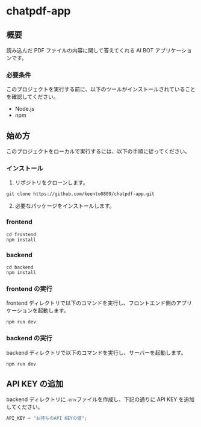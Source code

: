 # chatpdf-app

## 概要

読み込んだ PDF ファイルの内容に関して答えてくれる AI BOT アプリケーションです。

### 必要条件

このプロジェクトを実行する前に、以下のツールがインストールされていることを確認してください。

- Node.js
- npm

## 始め方

このプロジェクトをローカルで実行するには、以下の手順に従ってください。

### インストール

1. リポジトリをクローンします。

```
git clone https://github.com/keento0809/chatpdf-app.git
```

2. 必要なパッケージをインストールします。

### frontend

```
cd frontend
npm install
```

### backend

```
cd backend
npm install
```

### frontend の実行

frontend ディレクトリで以下のコマンドを実行し、フロントエンド側のアプリケーションを起動します。

```
npm run dev
```

### backend の実行

backend ディレクトリで以下のコマンドを実行し、サーバーを起動します。

```
npm run dev
```

## API KEY の追加

backend ディレクトリに`.env`ファイルを作成し、下記の通りに API KEY を追加してください。

```javascript
API_KEY = "お持ちのAPI KEYの値";
```
